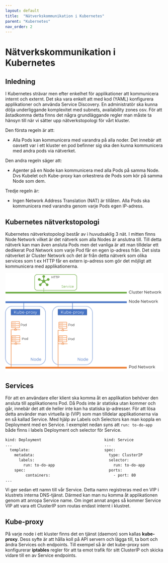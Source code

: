 ```yaml
---
layout: default
title:  "Nätverkskommunikation i Kubernetes"
parent: "Kubernetes"
nav_order: 2
---
```

# Nätverkskommunikation i Kubernetes

## Inledning
I Kubernetes strävar men efter enkelhet för applikationer att kommunicera internt och externt. Det ska vara enkelt att med kod (YAML) konfigurera applikationer och använda Service Discovery. En administratör ska kunna dölja underliggande komplexitet med subnets, availability zones osv. För att åstadkomma detta finns det några grundläggande regler man måste ta hänsyn till när vi sätter upp nätverkstopologi för vårt kluster.

Den första regeln är att:

- Alla Pods kan kommunicera med varandra på alla noder. Det innebär att oavsett var i ett kluster en pod befinner sig ska den kunna kommunicera med andra pods via nätverket.

Den andra regeln säger att:

- Agenter på en Node kan kommunicera med alla Pods på samma Node. Dvs Kubelet och Kube-proxy kan orkestrera de Pods som kör på samma Node som dem.

Tredje regeln är:

- Ingen Network Address Translation (NAT) är tillåten. Alla Pods ska kommunicera med varandra genom varje Pods egen IP-adress.

## Kubernetes nätverkstopologi
Kubernetes nätverkstopologi består av i huvudsaklig 3 nät. I mitten finns Node Network vilket är det nätverk som alla Nodes är anslutna till. Till detta nätverk kan man även ansluta Pods men det vanliga är att man tilldelar ett dedikerat Pod Network som varje Pod får en egen ip-adress från. Det sista nätverket är Cluster Network och det är från detta nätverk som olika services som t ex HTTP får en extern ip-adress som gör det möjligt att kommunicera med applikationerna.

![Kubernetes nätverkstopologi](/assets/images/kube_net_topo.png)


## Services
För att en användare eller klient ska komma åt en applikation behöver den ansluta till applikationens Pod. Då Pods inte är statiska utan kommer och går, innebär det att de heller inte kan ha statiska ip-adresser. För att lösa detta använder man virtuella ip (VIP) som man tilldelar applikationerna via en så kallad Service. Med hjälp av Labels och Selectors kan man koppla en Deployment med en Service. I exemplet nedan syns att ```run: to-do-app``` både finns i labels Deployment och selector för Service.

```
kind: Deployment                            kind: Service
...                                         ...
  template:                                 spec:
    metadata:                                 type: ClusterIP
      labels:                                 selector:
        run: to-do-app                          run: to-do-app
    spec:                                     ports:
         containers:                            - port: 80
...
```

Vi ger sedan ett namn till vår Service. Detta namn registreras med en VIP i klustrets interna DNS-tjänst. Därmed kan man nu komma åt applikationen genom att anropa Service name.
Om inget annat anges så kommer Service VIP att vara ett ClusterIP som routas endast internt i klustret.

## Kube-proxy
På varje node i ett kluster finns det en tjänst (daemon) som kallas **kube-proxy**. Dess syfte är att hålla koll på API servern och lägga till, ta bort och ändra Services och endpoints. Till exempel så är det kube-proxy som konfigurerar **iptables** regler för att ta emot trafik för sitt ClusterIP och skicka vidare till en av Service endpoints.

